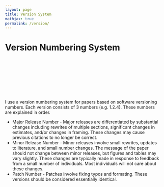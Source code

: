 ```yaml
---
layout: page
title: Version System
mathjax: true
permalink: /version/
---
```

# Version Numbering System

<br>
<br>
<br>
<br>
<br>
<br>
<br>

I use a version numbering system for papers based on software versioning numbers. Each version consists of 3 numbers (e.g. 1.2.4). These numbers are explained in order.

* Major Release Number - Major releases are differentiated by substantial changes including rewrites of multiple sections, significant changes in estimates, and/or changes in framing. These changes may cause previous citations to no longer be correct. 
* Minor Release Number - Minor releases involve small rewrites, updates to literature, and small number changes. The message of the paper should not change between minor releases, but figures and tables may vary slightly. These changes are typically made in response to feedback from a small number of individuals. Most individuals will not care about these changes.
* Patch Number - Patches involve fixing typos and formating. These versions should be considered essentially identical.

